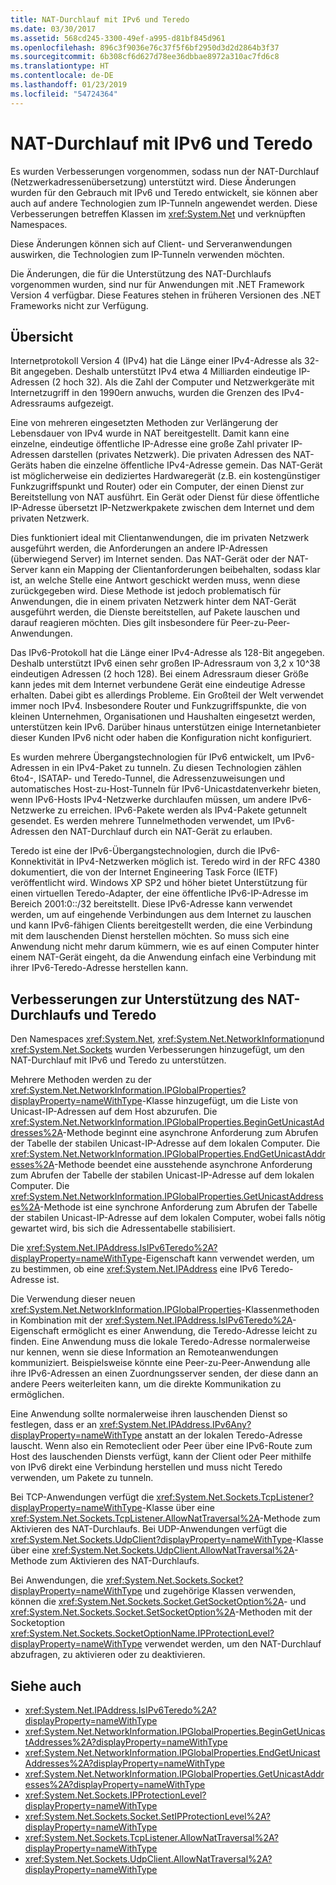 ```yaml
---
title: NAT-Durchlauf mit IPv6 und Teredo
ms.date: 03/30/2017
ms.assetid: 568cd245-3300-49ef-a995-d81bf845d961
ms.openlocfilehash: 896c3f9036e76c37f5f6bf2950d3d2d2864b3f37
ms.sourcegitcommit: 6b308cf6d627d78ee36dbbae8972a310ac7fd6c8
ms.translationtype: HT
ms.contentlocale: de-DE
ms.lasthandoff: 01/23/2019
ms.locfileid: "54724364"
---
```

# <a name="nat-traversal-using-ipv6-and-teredo"></a>NAT-Durchlauf mit IPv6 und Teredo
Es wurden Verbesserungen vorgenommen, sodass nun der NAT-Durchlauf (Netzwerkadressenübersetzung) unterstützt wird. Diese Änderungen wurden für den Gebrauch mit IPv6 und Teredo entwickelt, sie können aber auch auf andere Technologien zum IP-Tunneln angewendet werden. Diese Verbesserungen betreffen Klassen im <xref:System.Net> und verknüpften Namespaces.  
  
 Diese Änderungen können sich auf Client- und Serveranwendungen auswirken, die Technologien zum IP-Tunneln verwenden möchten.  
  
 Die Änderungen, die für die Unterstützung des NAT-Durchlaufs vorgenommen wurden, sind nur für Anwendungen mit .NET Framework Version 4 verfügbar. Diese Features stehen in früheren Versionen des .NET Frameworks nicht zur Verfügung.  
  
## <a name="overview"></a>Übersicht  
 Internetprotokoll Version 4 (IPv4) hat die Länge einer IPv4-Adresse als 32-Bit angegeben. Deshalb unterstützt IPv4 etwa 4 Milliarden eindeutige IP-Adressen (2 hoch 32). Als die Zahl der Computer und Netzwerkgeräte mit Internetzugriff in den 1990ern anwuchs, wurden die Grenzen des IPv4-Adressraums aufgezeigt.  
  
 Eine von mehreren eingesetzten Methoden zur Verlängerung der Lebensdauer von IPv4 wurde in NAT bereitgestellt. Damit kann eine einzelne, eindeutige öffentliche IP-Adresse eine große Zahl privater IP-Adressen darstellen (privates Netzwerk). Die privaten Adressen des NAT-Geräts haben die einzelne öffentliche IPv4-Adresse gemein. Das NAT-Gerät ist möglicherweise ein dediziertes Hardwaregerät (z.B. ein kostengünstiger Funkzugriffspunkt und Router) oder ein Computer, der einen Dienst zur Bereitstellung von NAT ausführt. Ein Gerät oder Dienst für diese öffentliche IP-Adresse übersetzt IP-Netzwerkpakete zwischen dem Internet und dem privaten Netzwerk.  
  
 Dies funktioniert ideal mit Clientanwendungen, die im privaten Netzwerk ausgeführt werden, die Anforderungen an andere IP-Adressen (überwiegend Server) im Internet senden. Das NAT-Gerät oder der NAT-Server kann ein Mapping der Clientanforderungen beibehalten, sodass klar ist, an welche Stelle eine Antwort geschickt werden muss, wenn diese zurückgegeben wird. Diese Methode ist jedoch problematisch für Anwendungen, die in einem privaten Netzwerk hinter dem NAT-Gerät ausgeführt werden, die Dienste bereitstellen, auf Pakete lauschen und darauf reagieren möchten. Dies gilt insbesondere für Peer-zu-Peer-Anwendungen.  
  
 Das IPv6-Protokoll hat die Länge einer IPv4-Adresse als 128-Bit angegeben. Deshalb unterstützt IPv6 einen sehr großen IP-Adressraum von 3,2 x 10^38 eindeutigen Adressen (2 hoch 128). Bei einem Adressraum dieser Größe kann jedes mit dem Internet verbundene Gerät eine eindeutige Adresse erhalten. Dabei gibt es allerdings Probleme. Ein Großteil der Welt verwendet immer noch IPv4. Insbesondere Router und Funkzugriffspunkte, die von kleinen Unternehmen, Organisationen und Haushalten eingesetzt werden, unterstützen kein IPv6. Darüber hinaus unterstützen einige Internetanbieter dieser Kunden IPv6 nicht oder haben die Konfiguration nicht konfiguriert.  
  
 Es wurden mehrere Übergangstechnologien für IPv6 entwickelt, um IPv6-Adressen in ein IPv4-Paket zu tunneln. Zu diesen Technologien zählen 6to4-, ISATAP- und Teredo-Tunnel, die Adressenzuweisungen und automatisches Host-zu-Host-Tunneln für IPv6-Unicastdatenverkehr bieten, wenn IPv6-Hosts IPv4-Netzwerke durchlaufen müssen, um andere IPv6-Netzwerke zu erreichen. IPv6-Pakete werden als IPv4-Pakete getunnelt gesendet. Es werden mehrere Tunnelmethoden verwendet, um IPv6-Adressen den NAT-Durchlauf durch ein NAT-Gerät zu erlauben.  
  
 Teredo ist eine der IPv6-Übergangstechnologien, durch die IPv6-Konnektivität in IPv4-Netzwerken möglich ist. Teredo wird in der RFC 4380 dokumentiert, die von der Internet Engineering Task Force (IETF) veröffentlicht wird. Windows XP SP2 und höher bietet Unterstützung für einen virtuellen Teredo-Adapter, der eine öffentliche IPv6-IP-Adresse im Bereich 2001:0::/32 bereitstellt. Diese IPv6-Adresse kann verwendet werden, um auf eingehende Verbindungen aus dem Internet zu lauschen und kann IPv6-fähigen Clients bereitgestellt werden, die eine Verbindung mit dem lauschenden Dienst herstellen möchten. So muss sich eine Anwendung nicht mehr darum kümmern, wie es auf einen Computer hinter einem NAT-Gerät eingeht, da die Anwendung einfach eine Verbindung mit ihrer IPv6-Teredo-Adresse herstellen kann.  
  
## <a name="enhancements-to-support-nat-traversal-and-teredo"></a>Verbesserungen zur Unterstützung des NAT-Durchlaufs und Teredo  
 Den Namespaces <xref:System.Net>, <xref:System.Net.NetworkInformation>und <xref:System.Net.Sockets> wurden Verbesserungen hinzugefügt, um den NAT-Durchlauf mit IPv6 und Teredo zu unterstützen.  
  
 Mehrere Methoden werden zu der <xref:System.Net.NetworkInformation.IPGlobalProperties?displayProperty=nameWithType>-Klasse hinzugefügt, um die Liste von Unicast-IP-Adressen auf dem Host abzurufen. Die <xref:System.Net.NetworkInformation.IPGlobalProperties.BeginGetUnicastAddresses%2A>-Methode beginnt eine asynchrone Anforderung zum Abrufen der Tabelle der stabilen Unicast-IP-Adresse auf dem lokalen Computer. Die <xref:System.Net.NetworkInformation.IPGlobalProperties.EndGetUnicastAddresses%2A>-Methode beendet eine ausstehende asynchrone Anforderung zum Abrufen der Tabelle der stabilen Unicast-IP-Adresse auf dem lokalen Computer. Die <xref:System.Net.NetworkInformation.IPGlobalProperties.GetUnicastAddresses%2A>-Methode ist eine synchrone Anforderung zum Abrufen der Tabelle der stabilen Unicast-IP-Adresse auf dem lokalen Computer, wobei falls nötig gewartet wird, bis sich die Adressentabelle stabilisiert.  
  
 Die <xref:System.Net.IPAddress.IsIPv6Teredo%2A?displayProperty=nameWithType>-Eigenschaft kann verwendet werden, um zu bestimmen, ob eine <xref:System.Net.IPAddress> eine IPv6 Teredo-Adresse ist.  
  
 Die Verwendung dieser neuen <xref:System.Net.NetworkInformation.IPGlobalProperties>-Klassenmethoden in Kombination mit der <xref:System.Net.IPAddress.IsIPv6Teredo%2A>-Eigenschaft ermöglicht es einer Anwendung, die Teredo-Adresse leicht zu finden. Eine Anwendung muss die lokale Teredo-Adresse normalerweise nur kennen, wenn sie diese Information an Remoteanwendungen kommuniziert. Beispielsweise könnte eine Peer-zu-Peer-Anwendung alle ihre IPv6-Adressen an einen Zuordnungsserver senden, der diese dann an andere Peers weiterleiten kann, um die direkte Kommunikation zu ermöglichen.  
  
 Eine Anwendung sollte normalerweise ihren lauschenden Dienst so festlegen, dass er an <xref:System.Net.IPAddress.IPv6Any?displayProperty=nameWithType> anstatt an der lokalen Teredo-Adresse lauscht. Wenn also ein Remoteclient oder Peer über eine IPv6-Route zum Host des lauschenden Diensts verfügt, kann der Client oder Peer mithilfe von IPv6 direkt eine Verbindung herstellen und muss nicht Teredo verwenden, um Pakete zu tunneln.  
  
 Bei TCP-Anwendungen verfügt die <xref:System.Net.Sockets.TcpListener?displayProperty=nameWithType>-Klasse über eine <xref:System.Net.Sockets.TcpListener.AllowNatTraversal%2A>-Methode zum Aktivieren des NAT-Durchlaufs. Bei UDP-Anwendungen verfügt die <xref:System.Net.Sockets.UdpClient?displayProperty=nameWithType>-Klasse über eine <xref:System.Net.Sockets.UdpClient.AllowNatTraversal%2A>-Methode zum Aktivieren des NAT-Durchlaufs.  
  
 Bei Anwendungen, die <xref:System.Net.Sockets.Socket?displayProperty=nameWithType> und zugehörige Klassen verwenden, können die <xref:System.Net.Sockets.Socket.GetSocketOption%2A>- und <xref:System.Net.Sockets.Socket.SetSocketOption%2A>-Methoden mit der Socketoption <xref:System.Net.Sockets.SocketOptionName.IPProtectionLevel?displayProperty=nameWithType> verwendet werden, um den NAT-Durchlauf abzufragen, zu aktivieren oder zu deaktivieren.  
  
## <a name="see-also"></a>Siehe auch
- <xref:System.Net.IPAddress.IsIPv6Teredo%2A?displayProperty=nameWithType>
- <xref:System.Net.NetworkInformation.IPGlobalProperties.BeginGetUnicastAddresses%2A?displayProperty=nameWithType>
- <xref:System.Net.NetworkInformation.IPGlobalProperties.EndGetUnicastAddresses%2A?displayProperty=nameWithType>
- <xref:System.Net.NetworkInformation.IPGlobalProperties.GetUnicastAddresses%2A?displayProperty=nameWithType>
- <xref:System.Net.Sockets.IPProtectionLevel?displayProperty=nameWithType>
- <xref:System.Net.Sockets.Socket.SetIPProtectionLevel%2A?displayProperty=nameWithType>
- <xref:System.Net.Sockets.TcpListener.AllowNatTraversal%2A?displayProperty=nameWithType>
- <xref:System.Net.Sockets.UdpClient.AllowNatTraversal%2A?displayProperty=nameWithType>
